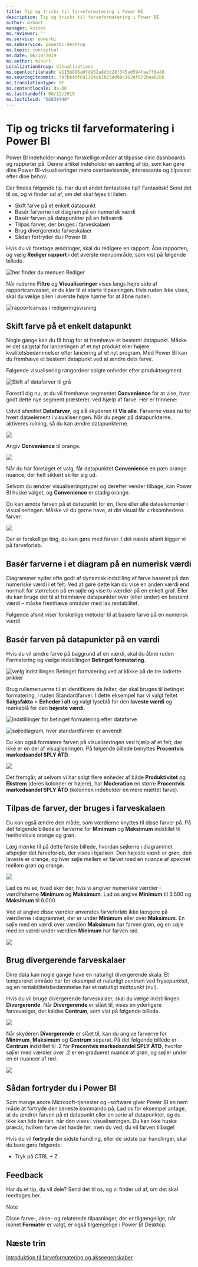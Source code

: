 ```yaml
---
title: Tip og tricks til farveformatering i Power BI
description: Tip og tricks til farveformatering i Power BI
author: mihart
manager: kvivek
ms.reviewer: ''
ms.service: powerbi
ms.subservice: powerbi-desktop
ms.topic: conceptual
ms.date: 06/10/2019
ms.author: mihart
LocalizationGroup: Visualizations
ms.openlocfilehash: e115b886a0fd952a8d3d28f345a0594fae7f0a49
ms.sourcegitcommit: 797bb40f691384cb1b23dd08c1634f672b4a82bb
ms.translationtype: HT
ms.contentlocale: da-DK
ms.lasthandoff: 06/12/2019
ms.locfileid: "66838440"
---
```

# <a name="tips-and-tricks-for-color-formatting-in-power-bi"></a>Tip og tricks til farveformatering i Power BI
Power BI indeholder mange forskellige måder at tilpasse dine dashboards og rapporter på. Denne artikel indeholder en samling af tip, som kan gøre dine Power BI-visualiseringer mere overbevisende, interessante og tilpasset efter dine behov.

Der findes følgende tip. Har du et andet fantastiske tip? Fantastisk! Send det til os, og vi finder ud af, om det skal føjes til listen.

* Skift farve på et enkelt datapunkt
* Basér farverne i et diagram på en numerisk værdi
* Basér farven på datapunkter på en feltværdi
* Tilpas farver, der bruges i farveskalaen
* Brug divergerende farveskalaer
* Sådan fortryder du i Power BI

Hvis du vil foretage ændringer, skal du redigere en rapport. Åbn rapporten, og vælg **Rediger rapport** i det øverste menuområde, som vist på følgende billede.

![her finder du menuen Rediger](media/service-tips-and-tricks-for-color-formatting/power-bi-edit-report.png)

Når ruderne **Filtre** og **Visualiseringer** vises langs højre side af rapportcanvasset, er du klar til at starte tilpasningen. Hvis ruden ikke vises, skal du vælge pilen i øverste højre hjørne for at åbne ruden.

![rapportcanvas i redigeringsvisning](media/service-tips-and-tricks-for-color-formatting/power-bi-edit.png)

## <a name="change-the-color-of-a-single-data-point"></a>Skift farve på et enkelt datapunkt
Nogle gange kan du få brug for at fremhæve ét bestemt datapunkt. Måske er det salgstal for lanceringen af et nyt produkt eller højere kvalitetsbedømmelser efter lancering af et nyt program. Med Power BI kan du fremhæve et bestemt datapunkt ved at ændre dets farve.

Følgende visualisering rangordner solgte enheder efter produktsegment. 

![Skift af datafarver til grå](media/service-tips-and-tricks-for-color-formatting/power-bi-data.png)

Forestil dig nu, at du vil fremhæve segmentet **Convenience** for at vise, hvor godt dette nye segment præsterer, ved hjælp af farve. Her er trinnene:

Udvid afsnittet **Datafarver**, og slå skyderen til **Vis alle**. Farverne vises nu for hvert dataelement i visualiseringen. Når du peger på datapunkterne, aktiveres rulning, så du kan ændre datapunkterne.

![](media/service-tips-and-tricks-for-color-formatting/power-bi-show.png)

Angiv **Convenience** til orange. 

![](media/service-tips-and-tricks-for-color-formatting/power-bi-one-color.png)

Når du har foretaget et valg, får datapunktet **Convenience** en pæn orange nuance, der helt sikkert skiller sig ud.

Selvom du ændrer visualiseringstyper og derefter vender tilbage, kan Power BI huske valget, og **Convenience** er stadig orange.

Du kan ændre farven på et datapunkt for én, flere eller alle dataelementer i visualiseringen. Måske vil du gerne have, at din visual får virksomhedens farver. 

![](media/service-tips-and-tricks-for-color-formatting/power-bi-corporate.png)

Der er forskellige ting, du kan gøre med farver. I det næste afsnit kigger vi på farveforløb.

## <a name="base-the-colors-of-a-chart-on-a-numeric-value"></a>Basér farverne i et diagram på en numerisk værdi
Diagrammer nyder ofte godt af dynamisk indstilling af farve baseret på den numeriske værdi i et felt. Ved at gøre dette kan du vise en anden værdi end normalt for størrelsen på en søjle og vise to værdier på en enkelt graf. Eller du kan bruge det til at fremhæve datapunkter over (eller under) en bestemt værdi – måske fremhæve områder med lav rentabilitet.

Følgende afsnit viser forskellige metoder til at basere farve på en numerisk værdi.

## <a name="base-the-color-of-data-points-on-a-value"></a>Basér farven på datapunkter på en værdi
Hvis du vil ændre farve på baggrund af en værdi, skal du åbne ruden Formatering og vælge indstillingen **Betinget formatering**.  

![vælg indstillingen Betinget formatering ved at klikke på de tre lodrette prikker](media/service-tips-and-tricks-for-color-formatting/power-bi-conditional-formatting.png)

Brug rullemenuerne til at identificere de felter, der skal bruges til betinget formatering, i ruden Standardfarver. I dette eksempel har vi valgt feltet **Salgsfakta** > **Enheder i alt** og valgt lyseblå for den **laveste værdi** og mørkeblå for den **højeste værdi**. 

![indstillinger for betinget formatering efter datafarve](media/service-tips-and-tricks-for-color-formatting/power-bi-conditional-formatting2-new.png)

![søjlediagram, hvor standardfarver er anvendt](media/service-tips-and-tricks-for-color-formatting/power-bi-default-colors.png)

Du kan også formatere farven på visualiseringen ved hjælp af et felt, der ikke er en del af visualiseringen. På følgende billede benyttes **Procentvis markedsandel SPLY ÅTD**. 

![](media/service-tips-and-tricks-for-color-formatting/power-bi-conditional-colors.png)


Det fremgår, at selvom vi har solgt flere enheder af både **Produktivitet** og **Ekstrem** (deres kolonner er højere), har **Moderation** en større **Procentvis markedsandel SPLY ÅTD** (kolonnen indeholder en mere mættet farve).

## <a name="customize-the-colors-used-in-the-color-scale"></a>Tilpas de farver, der bruges i farveskalaen
Du kan også ændre den måde, som værdierne knyttes til disse farver på. På det følgende billede er farverne for **Minimum** og **Maksimum** indstillet til henholdsvis orange og grøn.

Læg mærke til på dette første billede, hvordan søjlerne i diagrammet afspejler det farveforløb, der vises i bjælken. Den højeste værdi er grøn, den laveste er orange, og hver søjle mellem er farvet med en nuance af spektret mellem grøn og orange.

![](media/service-tips-and-tricks-for-color-formatting/power-bi-conditional4.png)

Lad os nu se, hvad sker der, hvis vi angiver numeriske værdier i værdifelterne **Minimum** og **Maksimum**. Lad os angive **Minimum** til 3.500 og **Maksimum** til 6.000.

Ved at angive disse værdier anvendes farveforløb ikke længere på værdierne i diagrammet, der er under **Minimum** eller over **Maksimum**. En søjle med en værdi over værdien **Maksimum** har farven grøn, og en søjle med en værdi under værdien **Minimum** har farven rød.

![](media/service-tips-and-tricks-for-color-formatting/power-bi-conditional3.png)

## <a name="use-diverging-color-scales"></a>Brug divergerende farveskalaer
Dine data kan nogle gange have en naturligt divergerende skala. Et tempereret område har for eksempel et naturligt centrum ved frysepunktet, og en rentabilitetsbedømmelse har et naturligt midtpunkt (nul).

Hvis du vil bruge divergerende farveskalaer, skal du vælge indstillingen **Divergerende**. Når **Divergerende** er slået til, vises en yderligere farvevælger, der kaldes **Centrum**, som vist på følgende billede.

![](media/service-tips-and-tricks-for-color-formatting/power-bi-diverging2.png)

Når skyderen **Divergerende** er slået til, kan du angive farverne for **Minimum**, **Maksimum** og **Centrum** separat. På det følgende billede er **Centrum** indstillet til .2 for **Procentvis markedsandel SPLY ÅTD**, hvorfor søjler med værdier over .2 er en gradueret nuance af grøn, og søjler under en er nuancer af rød.

![](media/service-tips-and-tricks-for-color-formatting/power-bi-diverging.png)

## <a name="how-to-undo-in-power-bi"></a>Sådan fortryder du i Power BI
Som mange andre Microsoft-tjenester og -software giver Power BI en nem måde at fortryde den seneste kommando på. Lad os for eksempel antage, at du ændrer farven på et datapunkt eller en serie af datapunkter, og du ikke kan lide farven, når den vises i visualiseringen. Du kan ikke huske præcis, hvilken farve det havde før, men du ved, du vil farven tilbage!

Hvis du vil **fortryde** din sidste handling, eller de sidste par handlinger, skal du bare gøre følgende:

- Tryk på CTRL + Z

## <a name="feedback"></a>Feedback
Har du et tip, du vil dele? Send det til os, og vi finder ud af, om det skal medtages her.

>[!NOTE]
>Disse farve-, akse- og relaterede tilpasninger, der er tilgængelige, når ikonet **Formatér** er valgt, er også tilgængelige i Power BI Desktop.

## <a name="next-steps"></a>Næste trin
[Introduktion til farveformatering og akseegenskaber](service-getting-started-with-color-formatting-and-axis-properties.md)

